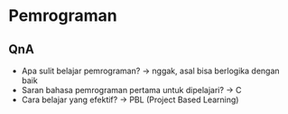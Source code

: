 # Pemrograman

## QnA

- Apa sulit belajar pemrograman? -> nggak, asal bisa berlogika dengan baik
- Saran bahasa pemrograman pertama untuk dipelajari? -> C
- Cara belajar yang efektif? -> PBL (Project Based Learning)
